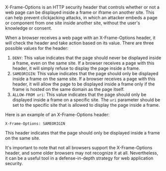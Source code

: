 X-Frame-Options is an HTTP security header that controls whether or not a web page can be displayed inside a frame or iframe on another site. This can help prevent clickjacking attacks, in which an attacker embeds a page or component from one site inside another site, without the user's knowledge or consent.

When a browser receives a web page with an X-Frame-Options header, it will check the header and take action based on its value. There are three possible values for the header:

1. `DENY`: This value indicates that the page should never be displayed inside a frame, even on the same site. If a browser receives a page with this header, it will simply refuse to display the page inside a frame.
2. `SAMEORIGIN`: This value indicates that the page should only be displayed inside a frame on the same site. If a browser receives a page with this header, it will allow the page to be displayed inside a frame only if the frame is hosted on the same domain as the page itself.
3.  `ALLOW-FROM uri`: This value indicates that the page should only be displayed inside a frame on a specific site. The `uri` parameter should be set to the specific site that is allowed to display the page inside a frame.  

Here is an example of an X-Frame-Options header:

```
X-Frame-Options: SAMEORIGIN
```

This header indicates that the page should only be displayed inside a frame on the same site.

It's important to note that not all browsers support the X-Frame-Options header, and some older browsers may not recognize it at all. Nevertheless, it can be a useful tool in a defense-in-depth strategy for web application security.